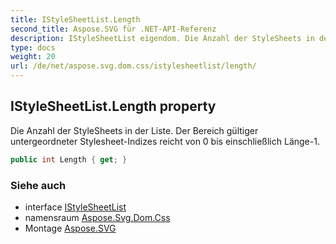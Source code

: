 ```yaml
---
title: IStyleSheetList.Length
second_title: Aspose.SVG für .NET-API-Referenz
description: IStyleSheetList eigendom. Die Anzahl der StyleSheets in der Liste. Der Bereich gültiger untergeordneter StylesheetIndizes reicht von 0 bis einschließlich Länge1.
type: docs
weight: 20
url: /de/net/aspose.svg.dom.css/istylesheetlist/length/
---
```

## IStyleSheetList.Length property

Die Anzahl der StyleSheets in der Liste. Der Bereich gültiger untergeordneter Stylesheet-Indizes reicht von 0 bis einschließlich Länge-1.

```csharp
public int Length { get; }
```

### Siehe auch

* interface [IStyleSheetList](../)
* namensraum [Aspose.Svg.Dom.Css](../../istylesheetlist/)
* Montage [Aspose.SVG](../../../)


